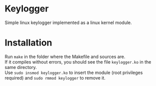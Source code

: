 # Keylogger
Simple linux keylogger implemented as a linux kernel module.  
# Installation
Run ``make`` in the folder where the Makefile and sources are.  
If it compiles without errors, you should see the file ``keylogger.ko`` in the same directory.  
Use ``sudo insmod keylogger.ko`` to insert the module (root privileges required) and 
``sudo rmmod keylogger`` to remove it.

